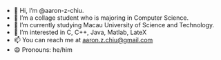 - 👋 Hi, I’m @aaron-z-chiu.
- 👀 I’m a collage student who is majoring in Computer Science.
- 🌱 I’m currently studying Macau University of Science and Technology.
- 💞️ I’m interested in C, C++, Java, Matlab, LateX
- 📫 You can reach me at aaron.z.chiu@gmail.com
- 😄 Pronouns: he/him

<!---
aaron-z-chiu/aaron-z-chiu is a ✨ special ✨ repository because its `README.md` (this file) appears on your GitHub profile.
You can click the Preview link to take a look at your changes.
--->
